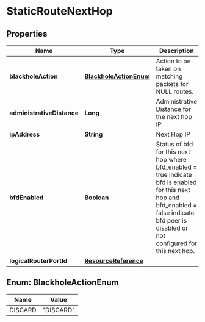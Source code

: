 # StaticRouteNextHop

## Properties
Name | Type | Description | Notes
------------ | ------------- | ------------- | -------------
**blackholeAction** | [**BlackholeActionEnum**](#BlackholeActionEnum) | Action to be taken on matching packets for NULL routes. |  [optional]
**administrativeDistance** | **Long** | Administrative Distance for the next hop IP |  [optional]
**ipAddress** | **String** | Next Hop IP |  [optional]
**bfdEnabled** | **Boolean** | Status of bfd for this next hop where bfd_enabled &#x3D; true indicate bfd is enabled for this next hop and bfd_enabled &#x3D; false indicate bfd peer is disabled or not configured for this next hop. |  [optional]
**logicalRouterPortId** | [**ResourceReference**](ResourceReference.md) |  |  [optional]

<a name="BlackholeActionEnum"></a>
## Enum: BlackholeActionEnum
Name | Value
---- | -----
DISCARD | &quot;DISCARD&quot;
